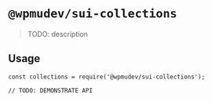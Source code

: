 # `@wpmudev/sui-collections`

> TODO: description

## Usage

```
const collections = require('@wpmudev/sui-collections');

// TODO: DEMONSTRATE API
```
